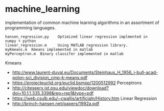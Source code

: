 # machine_learning
implementation of common machine learning algorithms in an assortment of programming languages. 

```
hansen_regression.py 	Optimized linear regression implmented in numpy + python
linear_regression.m 	Using MATLAB regression library.
myKmeans.m 	Kmeans implemented in matlab
myPerceptron.m 	Binary classifer implemented in matlab
```

Kmeans
- http://www.laurent-duval.eu/Documents/Steinhaus_H_1956_j-bull-acad-polon-sci_division_cmp-k-means.pdf
- https://projecteuclid.org/euclid.bsmsp/1200512992
Perceptrons
- http://citeseerx.ist.psu.edu/viewdoc/download?doi=10.1.1.335.3398&rep=rep1&type=pdf
- https://web.csulb.edu/~cwallis/artificialn/History.htm
Linear Regression
- http://brinch-hansen.net/papers/1992a.pdf
